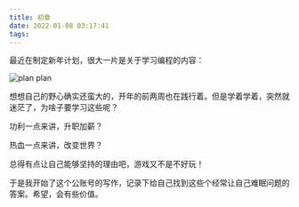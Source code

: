 ```yaml
---
title: 初章
date: 2022-01-08 03:17:41
tags:
---
```

最近在制定新年计划，很大一片是关于学习编程的内容：

![plan plan](https://mmbiz.qpic.cn/mmbiz_png/wo5Cic2OVLtzJNq3VWH6Uuaf8bU7b3GoPeFZeibFHnmA6DUIdaLRztUgmHtdFDVW7QObTyXF4APfOdrpDjgNbacg/640?wx_fmt=png&tp=webp&wxfrom=5&wx_lazy=1&wx_co=1)


想想自己的野心确实还蛮大的，开年的前两周也在践行着。但是学着学着，突然就迷茫了，为啥子要学习这些呢？



功利一点来讲，升职加薪？

热血一点来讲，改变世界？



总得有点让自己能够坚持的理由吧，游戏又不是不好玩！



于是我开始了这个公账号的写作，记录下给自己找到这些个经常让自己难眠问题的答案。希望，会有些价值。
